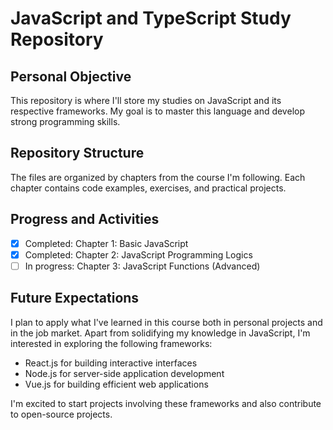 # JavaScript and TypeScript Study Repository

## Personal Objective
This repository is where I'll store my studies on JavaScript and its respective frameworks. My goal is to master this language and develop strong programming skills.

## Repository Structure
The files are organized by chapters from the course I'm following. Each chapter contains code examples, exercises, and practical projects.

## Progress and Activities
- [x] Completed: Chapter 1: Basic JavaScript
- [x] Completed: Chapter 2: JavaScript Programming Logics
- [ ] In progress: Chapter 3: JavaScript Functions (Advanced)

## Future Expectations
I plan to apply what I've learned in this course both in personal projects and in the job market. Apart from solidifying my knowledge in JavaScript, I'm interested in exploring the following frameworks:
- React.js for building interactive interfaces
- Node.js for server-side application development
- Vue.js for building efficient web applications

I'm excited to start projects involving these frameworks and also contribute to open-source projects.
